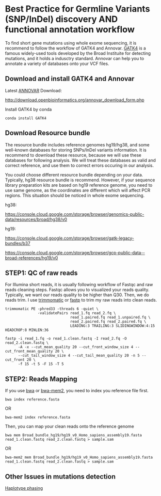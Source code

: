 # Best Practice for Germline Variants (SNP/InDel) discovery AND functional annotation workflow
To find short gene mutations using whole exome sequencing, it is recommend to follow the workflow of GATK4 and Annovar. [GATK4](https://gatk.broadinstitute.org/hc/en-us) is a famous widely-used tools developed by the Broad Instituite for detecting mutations, and it holds a indusctry standard. Annovar can help you to annotate a variety of databases onto your VCF files. 

**Download and install GATK4 and Annovar**
-------------------------------------------
Latest [ANNOVAR](https://annovar.openbioinformatics.org/en/latest/) Download:

http://download.openbioinformatics.org/annovar_download_form.php

Install GATK4 by conda

```
conda install GATK4
```

**Download Resource bundle**
-----------------------------

The resource bundle includes reference genomes hg19/hg38, and some well-known databases for storing SNPs/InDel variants information. It is recommend to download these resource, because we will use these databases for following analysis. We will treat these databases as valid and correct reference, and use them to correct errors occuring in our analysis. 

You could choose different resource bundle depending on your data. Typically, hg38 resource bundle is recommend. However, if your sequence library preparation kits are based on hg19 reference genome, you need to use same genome, as the coordinates are different which will affect PCR regions. This situation should be noticed in whole exome sequencing. 

hg38:

https://console.cloud.google.com/storage/browser/genomics-public-data/resources/broad/hg38/v0

hg19:

https://console.cloud.google.com/storage/browser/gatk-legacy-bundles/b37

https://console.cloud.google.com/storage/browser/gcp-public-data--broad-references/hg19/v0

**STEP1: QC of raw reads**
----------------------------------

For Illumina short reads, it is usually following workflow of Fastqc and raw reads cleaning steps. Fastqc allows you to visualized your reads quality. Typically, we want our reads quality to be higher than Q30. Then, we do reads trim. I use [trimmomatic](http://www.usadellab.org/cms/?page=trimmomatic) or [fastp](https://github.com/OpenGene/fastp) to trim my raw reads into clean reads.

```
trimmomatic PE -phred33 -threads 6 -quiet \
               -validatePairs read_1.fq read_2.fq \
                              read_1.paired.fq read_1.unpaired.fq \
                              read_2.paired.fq read_2.paired.fq \
                              LEADING:3 TRAILING:3 SLIDINGWINDOW:4:15 HEADCROP:8 MINLEN:36
```

```
fastp -i read_1.fq -o read_1.clean.fastq -I read_2.fq -O read_2.clean.fastq \
      -A -x --cut_mean_quality 20 --cut_front_window_size 4 --cut_front_mean_quality 20 \
      --cut_tail_window_size 4 --cut_tail_mean_quality 20 -n 5 --cut_front 20 \
      -f 15 -t 5 -F 15 -T 5
```

**STEP2: Reads Mapping**
----------------------------------
If you use [bwa](https://github.com/lh3/bwa) or [bwa-mem2](https://github.com/lh3/bwa), you need to index you reference file first. 

```
bwa index reference.fasta
```
OR
```
bwa-mem2 index reference.fasta
```
Then, you can map your clean reads onto the reference genome
```
bwa mem Broad_bundle_hg19/hg19_v0_Homo_sapiens_assembly19.fasta read_1.clean.fastq read_2.clean.fastq > sample.sam
```
OR
```
bwa-mem2 mem Broad_bundle_hg19/hg19_v0_Homo_sapiens_assembly19.fasta read_1.clean.fastq read_2.clean.fastq > sample.sam
```

**Other Issues in mutations detection**
--------------------------------------

[Haplotype phasing](http://data-science-sequencing.github.io/Win2018/lectures/lecture10/#:~:text=Haplotype%20phasing%20is%20the%20problem,problem%2C%20there%20are%20many%20methods.)



